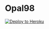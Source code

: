 # Opal98
<a target="_blank" href="https://heroku.com/deploy/?template=https://github.com/opal98/Opal98-app"><img alt="Deploy to Heroku" src="https://binbashbanana.github.io/deploy-buttons/buttons/remade/heroku.svg"></a>
